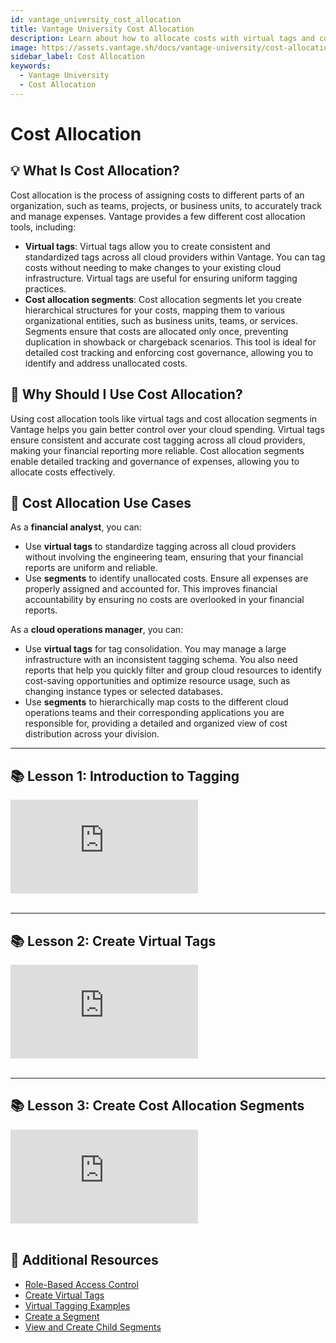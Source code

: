```yaml
---
id: vantage_university_cost_allocation
title: Vantage University Cost Allocation
description: Learn about how to allocate costs with virtual tags and cost allocation segments in this Vantage University section.
image: https://assets.vantage.sh/docs/vantage-university/cost-allocation.jpg
sidebar_label: Cost Allocation
keywords:
  - Vantage University
  - Cost Allocation
---
```


# Cost Allocation

## 💡 What Is Cost Allocation?

Cost allocation is the process of assigning costs to different parts of an organization, such as teams, projects, or business units, to accurately track and manage expenses. Vantage provides a few different cost allocation tools, including:

- **Virtual tags**: Virtual tags allow you to create consistent and standardized tags across all cloud providers within Vantage. You can tag costs without needing to make changes to your existing cloud infrastructure. Virtual tags are useful for ensuring uniform tagging practices.
- **Cost allocation segments**: Cost allocation segments let you create hierarchical structures for your costs, mapping them to various organizational entities, such as business units, teams, or services. Segments ensure that costs are allocated only once, preventing duplication in showback or chargeback scenarios. This tool is ideal for detailed cost tracking and enforcing cost governance, allowing you to identify and address unallocated costs.

## 💭 Why Should I Use Cost Allocation?

Using cost allocation tools like virtual tags and cost allocation segments in Vantage helps you gain better control over your cloud spending. Virtual tags ensure consistent and accurate cost tagging across all cloud providers, making your financial reporting more reliable. Cost allocation segments enable detailed tracking and governance of expenses, allowing you to allocate costs effectively.

## 📝 Cost Allocation Use Cases

As a **financial analyst**, you can:

- Use **virtual tags** to standardize tagging across all cloud providers without involving the engineering team, ensuring that your financial reports are uniform and reliable.
- Use **segments** to identify unallocated costs. Ensure all expenses are properly assigned and accounted for. This improves financial accountability by ensuring no costs are overlooked in your financial reports.

As a **cloud operations manager**, you can:

- Use **virtual tags** for tag consolidation. You may manage a large infrastructure with an inconsistent tagging schema. You also need reports that help you quickly filter and group cloud resources to identify cost-saving opportunities and optimize resource usage, such as changing instance types or selected databases.
- Use **segments** to hierarchically map costs to the different cloud operations teams and their corresponding applications you are responsible for, providing a detailed and organized view of cost distribution across your division.

---

## 📚 Lesson 1: Introduction to Tagging

<div style={{ position: 'relative', paddingBottom: '56.25%', height: 0 }}>
    <iframe src="https://www.youtube.com/embed/X-laqaupBAE?si=KHW2gBp16Qf4jN7L?rel=0&color=white&modestbranding=1&showinfo=0&wmode=transparent" frameborder="0" webkitallowfullscreen="true" mozallowfullscreen="true" allowfullscreen="true" style={{ position: 'absolute', top: 0, left: 0, width: '100%', height: '100%', borderRadius: '10px' }}></iframe>
</div><br/>

---

## 📚 Lesson 2: Create Virtual Tags

<div style={{ position: 'relative', paddingBottom: '56.25%', height: 0 }}>
    <iframe src="https://www.youtube.com/embed/aTlDULAxUCw?si=BX0KoSyLAE3Kb0LT?rel=0&color=white&modestbranding=1&showinfo=0&wmode=transparent" frameborder="0" webkitallowfullscreen="true" mozallowfullscreen="true" allowfullscreen="true" style={{ position: 'absolute', top: 0, left: 0, width: '100%', height: '100%', borderRadius: '10px' }}></iframe>
</div><br/>

---

## 📚 Lesson 3: Create Cost Allocation Segments

<div style={{ position: 'relative', paddingBottom: '56.25%', height: 0 }}>
    <iframe src="https://www.loom.com/embed/54ed4169d7984710bdbaae93d3ebf7a0" frameborder="0" webkitallowfullscreen="true" mozallowfullscreen="true" allowfullscreen="true" style={{ position: 'absolute', top: 0, left: 0, width: '100%', height: '100%', borderRadius: '10px' }}></iframe>
</div>
<br/>

## 📖 Additional Resources

- [Role-Based Access Control](/rbac)
- [Create Virtual Tags](/tagging#create-virtual-tags)
- [Virtual Tagging Examples](/tagging#virtual-tagging-examples)
- [Create a Segment](/segments#create-a-segment)
- [View and Create Child Segments](/segments#view-and-create-child-segments)
